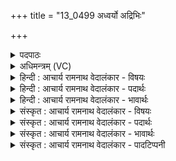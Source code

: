 +++
title = "13_0499 अध्वर्यो अद्रिभिः"

+++
<details><summary>पदपाठः</summary>

अ꣡ध्व꣢꣯र्यो। अ꣡द्रि꣢꣯भिः। अ। द्रि꣣भिः। सुत꣢म्। सो꣡म꣢꣯म्। प꣣वि꣡त्रे꣢। आ। न꣣य। पुनाहि꣢। इ꣡न्द्रा꣢꣯य। पा꣡त꣢꣯वे। ४९९।
</details>

<details><summary>अधिमन्त्रम् (VC)</summary>

- पवमानः सोमः
- उचथ्य आङ्गिरसः
- गायत्री
- षड्जः
- पावमानं काण्डम्
</details>

<details><summary>हिन्दी : आचार्य रामनाथ वेदालंकार - विषयः</summary>

अगले मन्त्र में अध्वर्यु को प्रेरित किया गया है।
</details>

<details><summary>हिन्दी : आचार्य रामनाथ वेदालंकार - पदार्थः</summary>

पदार्थान्वय -  हे (अध्वर्यो) यज्ञविधि के निष्पादक अध्वर्यु नामक ऋत्विज् के समान ज्ञानयज्ञ को निष्पन्न करनेवाले मानव ! तू (अद्रिभिः) सिलबट्टों के सदृश ज्ञानेन्द्रियों से (सुतम्) अभिषुत (सोमम्) सोम ओषधि के रस के सदृश ज्ञानरस को (पवित्रे) दशापवित्र के सदृश मन में (आ नय) ला, उस ज्ञान-रूप सोम-रस को (इन्द्राय पातवे) जीवात्मा के पान के लिए (पुनाहि) मनन द्वारा शुद्ध कर ॥३॥ इस मन्त्र में श्लेष से अभिहित भौतिक सोमपरक द्वितीय अर्थ उपमान-भाव में परिणत हो रहा है ॥३॥
</details>

<details><summary>हिन्दी : आचार्य रामनाथ वेदालंकार - भावार्थः</summary>

भावार्थ -  जैसे यज्ञ में पीसने के साधन सिल-बट्टों से अभिषुत सोम दशापवित्र द्वारा छानकर ही पिया और पिलाया जाता है, वैसे ही ज्ञानार्जन की साधनभूत ज्ञानेन्द्रियों से अर्जित ज्ञान को मन से मनन द्वारा शुद्ध करना चाहिए ॥३॥
</details>

<details><summary>संस्कृत : आचार्य रामनाथ वेदालंकार - विषयः</summary>

अथाध्वर्युं प्रेरयति।
</details>

<details><summary>संस्कृत : आचार्य रामनाथ वेदालंकार - पदार्थः</summary>

पदार्थान्वय -  हे (अध्वर्यो) य़ज्ञविधिनिष्पादकोऽध्वर्युरिव ज्ञानयज्ञस्य निष्पादक मानव ! त्वम् (अद्रिभिः) अभिषवणपाषाणैरिव ज्ञानेन्द्रियैः (सुतम्) अभिषुतम् (सोमम्) सोमौषधिरसमिव ज्ञानरसम् (पवित्रे) दशापवित्रे इव मनसि (आनय) आदत्स्व, तं ज्ञानरूपं सोमरसम् (इन्द्राय पातवे) जीवात्मनः पानाय (पुनाहि) पुनीहि, मननद्वारा शोधय। अत्र ‘वा छन्दसि।’ अ० ६।४।८८ इति हेरपित्त्वविकल्पनाद् अपित्त्वाभावे ङिद्वत्त्वस्याप्यभावाद् ईत्वं न भवति ॥३॥२ अत्र श्लेषेणाभिहितो भौतिकसोमपरो द्वितीयोऽर्थ उपमानत्वे पर्यवस्यति ॥३॥
</details>

<details><summary>संस्कृत : आचार्य रामनाथ वेदालंकार - भावार्थः</summary>

भावार्थ -  यथा यज्ञे पेषणसाधनैः पाषाणैरभिषुतः सोमो दशापवित्रद्वारा संशोध्यैव पीयते पाय्यते च तथैव ज्ञानार्जनसाधनैर्ज्ञानेन्द्रियैरर्जितं ज्ञानं मनसा मननद्वारा संशोधनीयम् ॥३॥
</details>

<details><summary>संस्कृत : आचार्य रामनाथ वेदालंकार - पादटिप्पनी</summary>

टिप्पनी -   १. ऋ० ९।५१।१ ‘आ सृज’, ‘पुनीहीन्द्राय’ इति पाठः। य० २०।३१ देवता इन्द्रः, ऋषिः प्रजापतिः, ‘पुनीहीन्द्राय’ इति पाठः। २. यजुर्भाष्ये दयानन्दर्षिर्मन्त्रमिमं सोमवल्ल्याद्योषधिसारविषये व्याख्यातवान्। तथा हि तत्र तत्कृतो भावार्थः—“वैद्यराजैः शुद्धदेशोत्पन्नौषधिसारान् निर्मायैतद्दानेन सर्वेषां रोगनिवृत्तिः सततं कार्या” इति।
</details>